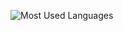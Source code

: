 ![Most Used Languages](https://github-readme-stats.vercel.app/api/top-langs/?username=jelinskyy&layout=compact&theme=transparent&langs_count=8&size_weight=0.5&count_weight=0.5)
